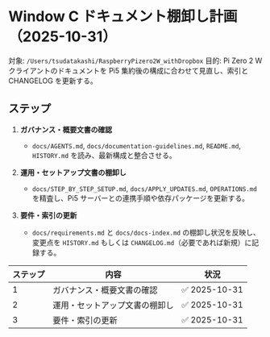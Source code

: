 # Window C ドキュメント棚卸し計画（2025-10-31）

対象: `/Users/tsudatakashi/RaspberryPizero2W_withDropbox`
目的: Pi Zero 2 W クライアントのドキュメントを Pi5 集約後の構成に合わせて見直し、索引と CHANGELOG を更新する。

## ステップ

1. **ガバナンス・概要文書の確認**
   - `docs/AGENTS.md`, `docs/documentation-guidelines.md`, `README.md`, `HISTORY.md` を読み、最新構成と整合させる。

2. **運用・セットアップ文書の棚卸し**
   - `docs/STEP_BY_STEP_SETUP.md`, `docs/APPLY_UPDATES.md`, `OPERATIONS.md` を精査し、Pi5 サーバーとの連携手順や依存パッケージを更新する。

3. **要件・索引の更新**
   - `docs/requirements.md` と `docs/docs-index.md` の棚卸し状況を反映し、変更点を `HISTORY.md` もしくは `CHANGELOG.md`（必要であれば新規）に記録する。

| ステップ | 内容 | 状況 |
| --- | --- | --- |
| 1 | ガバナンス・概要文書の確認 | ✅ 2025-10-31 |
| 2 | 運用・セットアップ文書の棚卸し | ✅ 2025-10-31 |
| 3 | 要件・索引の更新 | ✅ 2025-10-31 |
